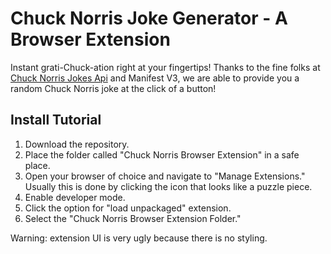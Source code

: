 # Chuck Norris Joke Generator - A Browser Extension
Instant grati-Chuck-ation right at your fingertips! Thanks to the fine folks at [Chuck Norris Jokes Api](https://api.chucknorris.io/) and Manifest V3, we are able to provide you a random Chuck Norris joke at the click of a button!

## Install Tutorial
1. Download the repository. 
2. Place the folder called "Chuck Norris Browser Extension" in a safe place. 
3. Open your browser of choice and navigate to "Manage Extensions." Usually this is done by clicking the icon that looks like a puzzle piece.
4. Enable developer mode.
5. Click the option for "load unpackaged" extension. 
6. Select the "Chuck Norris Browser Extension Folder."

Warning: extension UI is very ugly because there is no styling.
